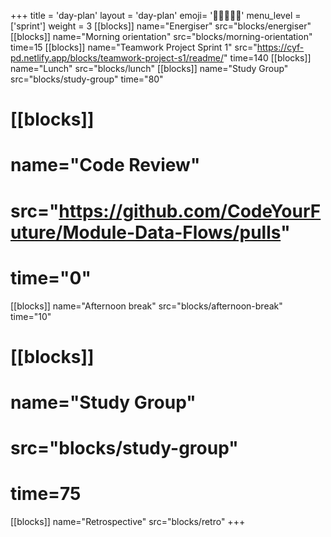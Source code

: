 +++
title = 'day-plan'
layout = 'day-plan'
emoji= '🧑🏽‍🤝‍🧑🏽'
menu_level = ['sprint']
weight = 3
[[blocks]]
name="Energiser"
src="blocks/energiser"
[[blocks]]
name="Morning orientation"
src="blocks/morning-orientation"
time=15
[[blocks]]
name="Teamwork Project Sprint 1"
src="https://cyf-pd.netlify.app/blocks/teamwork-project-s1/readme/"
time=140
[[blocks]]
name="Lunch"
src="blocks/lunch"
[[blocks]]
name="Study Group"
src="blocks/study-group"
time="80"
# [[blocks]]
# name="Code Review"
# src="https://github.com/CodeYourFuture/Module-Data-Flows/pulls"
# time="0"
[[blocks]]
name="Afternoon break"
src="blocks/afternoon-break"
time="10"
# [[blocks]]
# name="Study Group"
# src="blocks/study-group"
# time=75
[[blocks]]
name="Retrospective"
src="blocks/retro"
+++
